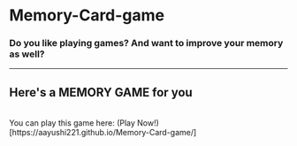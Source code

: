 # Memory-Card-game


<h3> Do you like playing games? And want to improve your memory as well? </h3>
<hr>
<h2> Here's a MEMORY GAME for you </h2>
<br>
You can play this game here: (Play Now!)[https://aayushi221.github.io/Memory-Card-game/]
